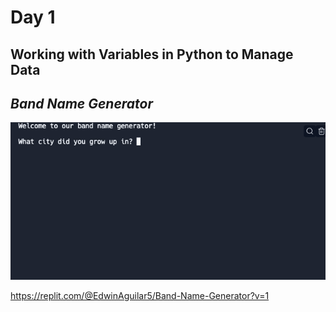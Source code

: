 # Day 1
## Working with Variables in Python to Manage Data

## _Band Name Generator_

![band name generator](Band-Name-Generator.gif)

https://replit.com/@EdwinAguilar5/Band-Name-Generator?v=1
